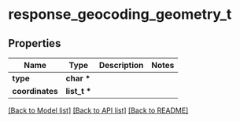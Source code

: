 # response_geocoding_geometry_t

## Properties
Name | Type | Description | Notes
------------ | ------------- | ------------- | -------------
**type** | **char \*** |  | 
**coordinates** | **list_t \*** |  | 

[[Back to Model list]](../README.md#documentation-for-models) [[Back to API list]](../README.md#documentation-for-api-endpoints) [[Back to README]](../README.md)



